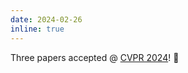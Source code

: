 ```yaml
---
date: 2024-02-26
inline: true
---
```


Three papers accepted @ <a href="https://cvpr.thecvf.com/">CVPR 2024</a>! 🎉 